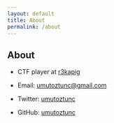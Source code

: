 ```yaml
---
layout: default
title: About
permalink: /about
---
```


## About

- CTF player at [r3kapig](https://r3kapig.com)

- Email: [umutoztunc@gmail.com](mailto:umutoztunc@gmail.com)

- Twitter: [umutoztunc](https://twitter.com/umutoztunc)

- GitHub: [umutoztunc](https://github.com/umutoztunc)
